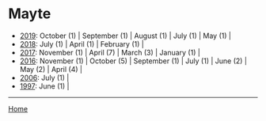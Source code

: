 # Mayte

  * [2019](./mayte-2019.md): 
      October (1) | 
      September (1) | 
      August (1) | 
      July (1) | 
      May (1) | 
  * [2018](./mayte-2018.md): 
      July (1) | 
      April (1) | 
      February (1) | 
  * [2017](./mayte-2017.md): 
      November (1) | 
      April (7) | 
      March (3) | 
      January (1) | 
  * [2016](./mayte-2016.md): 
      November (1) | 
      October (5) | 
      September (1) | 
      July (1) | 
      June (2) | 
      May (2) | 
      April (4) | 
  * [2006](./mayte-2006.md): 
      July (1) | 
  * [1997](./mayte-1997.md): 
      June (1) | 

----

[Home](../)
